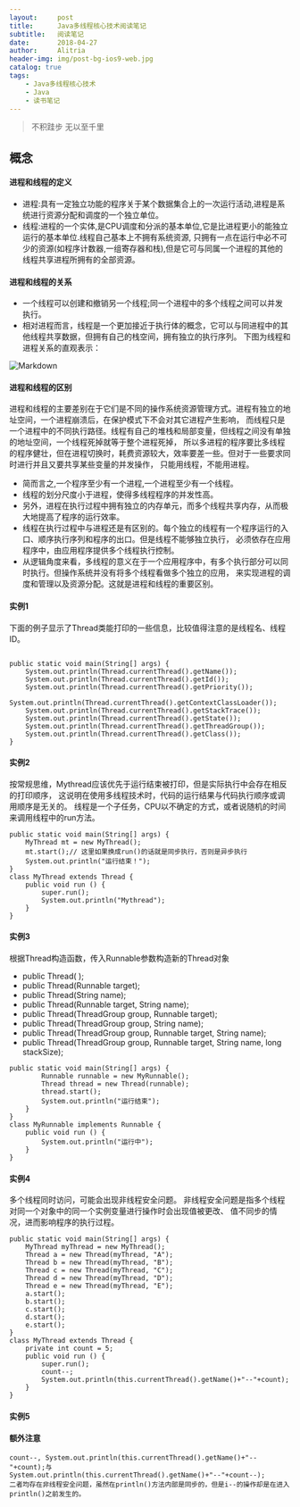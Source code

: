 ```yaml
---
layout:     post
title:      Java多线程核心技术阅读笔记
subtitle:   阅读笔记
date:       2018-04-27
author:     Alitria
header-img: img/post-bg-ios9-web.jpg
catalog: true
tags:
    - Java多线程核心技术
    - Java
    - 读书笔记
---
```

> 不积跬步 无以至千里

## 概念

#### 进程和线程的定义
- 进程:具有一定独立功能的程序关于某个数据集合上的一次运行活动,进程是系统进行资源分配和调度的一个独立单位。
- 线程:进程的一个实体,是CPU调度和分派的基本单位,它是比进程更小的能独立运行的基本单位.线程自己基本上不拥有系统资源,
只拥有一点在运行中必不可少的资源(如程序计数器,一组寄存器和栈),但是它可与同属一个进程的其他的线程共享进程所拥有的全部资源。

#### 进程和线程的关系
- 一个线程可以创建和撤销另一个线程;同一个进程中的多个线程之间可以并发执行。
- 相对进程而言，线程是一个更加接近于执行体的概念，它可以与同进程中的其他线程共享数据，但拥有自己的栈空间，拥有独立的执行序列。
下图为线程和进程关系的直观表示：  

![Markdown](http://i4.bvimg.com/643127/014f4b5106ab1239.png)  

#### 进程和线程的区别
进程和线程的主要差别在于它们是不同的操作系统资源管理方式。进程有独立的地址空间，一个进程崩溃后，在保护模式下不会对其它进程产生影响，
而线程只是一个进程中的不同执行路径。线程有自己的堆栈和局部变量，但线程之间没有单独的地址空间，一个线程死掉就等于整个进程死掉，
所以多进程的程序要比多线程的程序健壮，但在进程切换时，耗费资源较大，效率要差一些。但对于一些要求同时进行并且又要共享某些变量的并发操作，
只能用线程，不能用进程。
- 简而言之,一个程序至少有一个进程,一个进程至少有一个线程。
- 线程的划分尺度小于进程，使得多线程程序的并发性高。
- 另外，进程在执行过程中拥有独立的内存单元，而多个线程共享内存，从而极大地提高了程序的运行效率。
- 线程在执行过程中与进程还是有区别的。每个独立的线程有一个程序运行的入口、顺序执行序列和程序的出口。但是线程不能够独立执行，
必须依存在应用程序中，由应用程序提供多个线程执行控制。
- 从逻辑角度来看，多线程的意义在于一个应用程序中，有多个执行部分可以同时执行。但操作系统并没有将多个线程看做多个独立的应用，
来实现进程的调度和管理以及资源分配。这就是进程和线程的重要区别。

#### 实例1
下面的例子显示了Thread类能打印的一些信息，比较值得注意的是线程名、线程ID。
```   

public static void main(String[] args) {
    System.out.println(Thread.currentThread().getName());
    System.out.println(Thread.currentThread().getId());
    System.out.println(Thread.currentThread().getPriority());
    System.out.println(Thread.currentThread().getContextClassLoader());
    System.out.println(Thread.currentThread().getStackTrace());
    System.out.println(Thread.currentThread().getState());
    System.out.println(Thread.currentThread().getThreadGroup());
    System.out.println(Thread.currentThread().getClass());
}
```

#### 实例2
按常规思维，Mythread应该优先于运行结束被打印，但是实际执行中会存在相反的打印顺序，
这说明在使用多线程技术时，代码的运行结果与代码执行顺序或调用顺序是无关的。
线程是一个子任务，CPU以不确定的方式，或者说随机的时间来调用线程中的run方法。  

```
public static void main(String[] args) {
    MyThread mt = new MyThread();
    mt.start();// 这里如果换成run()的话就是同步执行，否则是异步执行
    System.out.println("运行结束！");    
}
class MyThread extends Thread {
    public void run () {
        super.run(); 
        System.out.println("Mythread");
    }
}
```

#### 实例3
根据Thread构造函数，传入Runnable参数构造新的Thread对象  
- public Thread( );
- public Thread(Runnable target);
- public Thread(String name);
- public Thread(Runnable target, String name);
- public Thread(ThreadGroup group, Runnable target);
- public Thread(ThreadGroup group, String name);
- public Thread(ThreadGroup group, Runnable target, String name);
- public Thread(ThreadGroup group, Runnable target, String name, long stackSize);
```
public static void main(String[] args) {
        Runnable runnable = new MyRunnable();
        Thread thread = new Thread(runnable);
        thread.start();
        System.out.println("运行结束");
    }
}
class MyRunnable implements Runnable {
    public void run () {
        System.out.println("运行中");
    }
}
```

#### 实例4
多个线程同时访问，可能会出现非线程安全问题。
非线程安全问题是指多个线程对同一个对象中的同一个实例变量进行操作时会出现值被更改、
值不同步的情况，进而影响程序的执行过程。
```
public static void main(String[] args) {
    MyThread myThread = new MyThread();
    Thread a = new Thread(myThread, "A");
    Thread b = new Thread(myThread, "B");
    Thread c = new Thread(myThread, "C");
    Thread d = new Thread(myThread, "D");
    Thread e = new Thread(myThread, "E");
    a.start();
    b.start();
    c.start();
    d.start();
    e.start();
}
class MyThread extends Thread {
    private int count = 5;
    public void run () {
        super.run();
        count--;
        System.out.println(this.currentThread().getName()+"--"+count);
    }
}
 ```
 
 #### 实例5
 
 #### 额外注意
 ```
 count--, System.out.println(this.currentThread().getName()+"--"+count);与  
 System.out.println(this.currentThread().getName()+"--"+count--);  
 二者均存在非线程安全问题，虽然在println()方法内部是同步的，但是i--的操作却是在进入println()之前发生的。
 ```
